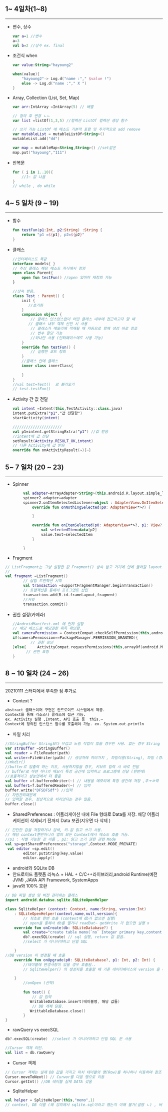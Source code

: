 ## 1~ 4일차(1~8)

-----------------------

- 변수, 상수

  ```kotlin
  var a=1 //변수 
  a=3
  val b=2 //상수 ex. final 
  ```

  

- 조건식 when

  ```kotlin
  var value:String="hayoung2"
  
  when(value){
      "hayoung2"-> Log.d("name :"," $value !")
      else -> Log.d("name :"," X ")
  }
  ```

  

- Array, Collection (List, Set, Map)

  ```kotlin
  var arr:IntArray =IntArray(5) // 배열
  
  // 정의 후 변경 ㄴㄴ
  var list =listOf(1,3,5) //컬렉션 ListOf 컬렉션 생성 함수 
  
  // 쓰기 가능 ListOf 에 메소드 기본적 포함 및 추가적으로 add remove
  var mutableList = mutableListOf<String>() 
  mutableList.add("dd")
  
  var map = mutableMap<String,String>() //set같은 
  map.put("hayoung","111")
  ```

  

- 반복문 

  ```kotlin
  for ( i in 1..10){
      //1~ 값 나옴 
  }
  // while , do while 
  ```



## 4~ 5 일차  (9 ~ 19) 

--------------------------------------

- 함수

  ```kotlin
  fun testFun(p1:Int, p2:String) :String {
      return "p1 =${p1}, p2=${p2}"
  }
  ```

- 클래스

  ```kotlin
  //인터페이스도 똑같 
  interface models{ }
  // 추상 클래스 해당 메소드 자식에서 정의 
  open class Parent{
      open fun testFun() //open 있어야 재정의 가능 
  }
  
  //상속 받음. 
  class Test : Parent() {
      init {
         //초기화 
      }
      companion object {
          // 클래스 인스턴스없이 어떤 클래스 내부에 접근하고자 할 때 
         // 클래스 내부 객체 선언 시 사용 
          // 클래스가 메모리에 적재될 때 자동으로 함께 생성 바로 참조 
          // 변수 할당 가능 
          //하나만 사용 (인터페이스에도 사용 가능)
      }
      override fun testFun() {
          // 실행한 코드 정의 
      }
      //클래스 안에 클래스 
      inner class innerClass{
          
      }
  }
  //val test=Test()  로 불러오기
  // test.testFun() 
  ```

- Activity 간 값 전달

  ```kotlin
  val intent =Intent(this,TestActivity::class.java)
  intent.putExtra("p1","값 전달함")
  startActivity(intent)
  
  //////////////////////
  val p1=intent.getStringExtra("p1") //값 받음
  //intent에 값 전달 
  setResult(Activity.RESULT_OK,intent) 
  // 다른 Activity에 값 받음
  override fun onActivityResult(~){~}
  ```



## 5~ 7 일차 (20 ~ 23)

---------------------------------------------

- Spinner

```kotlin
        val adapter=ArrayAdapter<String>(this,android.R.layout.simple_list_item_1,data)
        spinner2.adapter=adapter
        spinner2.onItemSelectedListener=object : AdapterView.OnItemSelectedListener{
            override fun onNothingSelected(p0: AdapterView<*>?) {

            }

            override fun onItemSelected(p0: AdapterView<*>?, p1: View?, p2: Int, p3: Long) {
                val selectedItem=data[p2]
                value.text=selectedItem
            }

        }
```

- Fragment

```kotlin
// ListFragment는 그냥 설정한 값 Fragment() 상속 받고 거기에 안에 들어갈 layout 만들고 설정 
// 
val fragment =ListFragment()
        // 삽입 트랜잭션 시작
        val transaction =supportFragmentManager.beginTransaction()
        // 트랜잭션을 통해서 프ㅐ그먼트 삽입
        transaction.add(R.id.frameLayout,fragment)
        //커밋
        transaction.commit()
```



- 권한 설정(카메라)

  ```kotlin
  //AndroidManifest.xml 에 먼저 설정
  // 해당 메소드로 해당권한 획득 확인함.
  val cameraPermission = ContextCompat.checkSelfPermission(this,android.Manifest.permission.CAMERA)
  if(cameraPermission==PackageManager.PERMISSION_GRANTED){
          // 권한 승인
  }else{     ActivityCompat.requestPermissions(this,arrayOf(android.Manifest.permission.CAMERA),FLAG_CAMERA)
        // 권한 요청 
  }
  
  ```

  

## 8 ~ 10 일차 (24 ~ 26) 

----------------------------------------------

  20210111 스터디에서 부족한 점 추가로

-  Context ?

```markdown
abstract 클래스이며 구현은 안드로이드 시스템에서 제공. 
Context를 통해 리소스나 클래스에 접근 가능. 
ex. Activity 실행 ,Intent, API 호출 등  this.~
Context에 정의된 인스턴스 함수를 호출해야 가능. ex. System.out.println 

```



- 파일 처리

```kotlin
//StringBuffer String보다 무겁고 느림 작업이 많을 경우만 사용. 없는 경우 String
var strBuffer =StringBuffer()
val reader = FileReader(path)
val writer=FileWriter(path) // 생성자에 여러가지 , 파일이름(String), 파일 (경로), 
//mkdir()
//buffer로 입출력 하는 이유, 사용하지않을 경우, 키보드 입력 시 바로 전달
// buffer로 하면 하나의 메모리 특정 공간에 입력하고 프로그램에 전달 (한번에)
//효율적이고 성능면에서 더 좋음 
val buffer =f.bufferedWriter(~) // 내용을 메모리에 특정 공간에 저장 ,추ㅜㄹ력 
val buffer1=f.bufferedReader(~) // 입력 
buffer.write("DFSDFSdf") //입력
// 자원관리때문에
// 입력할 경우, 정상적으로 처리안되는 경우 많음. 
buffer.close() 
```



- SharedPreferences  : 어플리케이션 내에 File 형태로 Data를 저장.  해당 어플리케이션이 삭제되기 전까지 Data 보관(지우면 다 삭제 )

```kotlin
// 간단한 갑을 저장하거나 검색, 키-값 읽고 쓰기 사용. 
// 해당 context뿐만아니라 앱의 모든 Context에서 메소드 호출 가능. 
//p1 : 식별 가능한 걍 이름 , p2: 읽고 쓰기 권한 관련 Mode 
val sp=getSharedPreferences("storage",Context.MODE_PRIVATE)
 val editor =sp.edit()
        editor.putString(key,value)
        editor.apply()
```



- android와 SQLite DB 
- 안드로이드 플랫폼 리눅스 + HAL + C/C++라이브러리,android Runtime(예전 JVM) ,JAVA API Framework, SystemApps 
- java와 100%  호환 

```kotlin
// DB 파일 생성 및 버전 관리하는 클래스 
import android.databse.sqlite.SQLiteOpenHelper

class SqliteHelper (context: Context, name:String, version:Int)
    : SQLiteOpenHelper(context,name,null,version){
        // 최초로 한번 호출 (context에 db가 없으면 실행)
        // open을 통해서 db를 열거나 readDat~ getWrite 가 없으면 실행 x
    override fun onCreate(db: SQLiteDatabase?) {
        val create="create table memo(`no` Integer primary key,content  text, datetime  integer )" 
        db?.execSQL(create) // sql 실행, return 값 없음. 
        //select 가 아니어야하고 단일 SQL 

    }
//DB version 이 변경될 때 호출 
    override fun onUpgrade(p0: SQLiteDatabase?, p1: Int, p2: Int) {
        //테이블에 변경사항이 있을 경우 호출됨..
        // SqliteHelper() 의 생성자를 호출할 때 기존 데이터베이스와 version 을 비교해서 높으면 호추

    }
        //onOpen (선택) 
        
        fun test() {
            // 값 입력 
           WritableDatabase.insert(테이블명, 해당 값들)
            // DB 개체 닫음. 
           WrittableDatabase.close()
        }
}
```

- rawQuery vs execSQL

```kotlin
db?.execSQL(create)  //select 가 아니어야하고 단일 SQL 문 사용 

//Cursor 객체 리턴. 
val list = db.rawQuery
```

- Cursor 객체

```kotlin
// Cursor 객체는 실제 DB 값을 가지고 마치 테이블의 행(Row)를 하나하나 이동하며 참조
Cursor.moveToNext() // Curwor를 다음 행으로 이동 
Cursor.getInt() //DB 테이블 실제 DATA 갖옴 


```

- SqliteHelper

```kotlin
val helper = SpliteHelper(this,"memo",1)
// context, DB 이름 (왜 강의에서 sqlite.sql이라고 했는지 이해 불가(설명 ㄴ) , 버전 )
```

